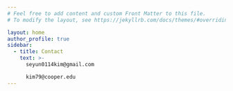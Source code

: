 ```yaml
---
# Feel free to add content and custom Front Matter to this file.
# To modify the layout, see https://jekyllrb.com/docs/themes/#overriding-theme-defaults

layout: home
author_profile: true
sidebar:
  - title: Contact
    text: >-
      seyun0114kim@gmail.com

      kim79@cooper.edu 
---
```

